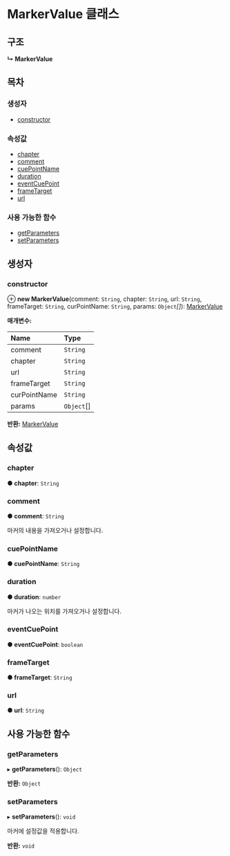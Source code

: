 # MarkerValue 클래스

## 구조

**↳ MarkerValue**

## 목차

### 생성자

* [constructor](markervalue-class.md#constructor)

### 속성값

* [chapter](markervalue-class.md#chapter)
* [comment](markervalue-class.md#comment)
* [cuePointName](markervalue-class.md#cuepointname)
* [duration](markervalue-class.md#duration)
* [eventCuePoint](markervalue-class.md#eventcuepoint)
* [frameTarget](markervalue-class.md#frametarget)
* [url](markervalue-class.md#url)

### 사용 가능한 함수

* [getParameters](markervalue-class.md#getparameters)
* [setParameters](markervalue-class.md#setparameters)

## 생성자

### constructor <a id="constructor"></a>

⊕ **new MarkerValue**\(comment: `String`, chapter: `String`, url: `String`, frameTarget: `String`, curPointName: `String`, params: `Object`_\[\]_\): [MarkerValue](markervalue-class.md)

**매개변수:**

| Name | Type |
| :--- | :--- |
| comment | `String` |
| chapter | `String` |
| url | `String` |
| frameTarget | `String` |
| curPointName | `String` |
| params | `Object`\[\] |

**반환:** [MarkerValue](markervalue-class.md)

## 속성값

### chapter <a id="chapter"></a>

**● chapter**: `String`

### comment <a id="comment"></a>

**● comment**: `String`

마커의 내용을 가져오거나 설정합니다.

### cuePointName <a id="cuepointname"></a>

**● cuePointName**: `String`

### duration <a id="duration"></a>

**● duration**: `number`

마커가 나오는 위치를 가져오거나 설정합니다.

### eventCuePoint <a id="eventcuepoint"></a>

**● eventCuePoint**: `boolean`

### frameTarget <a id="frametarget"></a>

**● frameTarget**: `String`

### url <a id="url"></a>

**● url**: `String`

## 사용 가능한 함수

### getParameters <a id="getparameters"></a>

▸ **getParameters**\(\): `Object`

**반환:** `Object`

### setParameters <a id="setparameters"></a>

▸ **setParameters**\(\): `void`

마커에 설정값을 적용합니다.

**반환:** `void`

